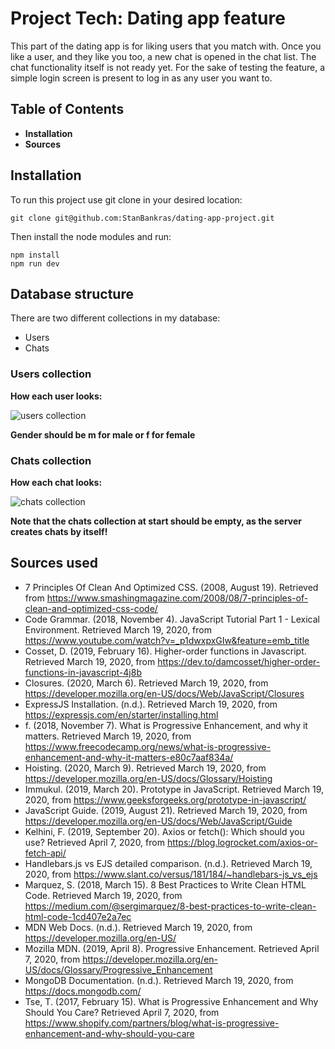 # Project Tech: Dating app feature
This part of the dating app is for liking users that you match with. Once you like a user, and they like you too, a new chat is opened in the chat list. The chat functionality itself is not ready yet.
For the sake of testing the feature, a simple login screen is present to log in as any user you want to.

## Table of Contents
* **Installation**
* **Sources**

## Installation
To run this project use git clone in your desired location:
```
git clone git@github.com:StanBankras/dating-app-project.git
```

Then install the node modules and run:
```
npm install
npm run dev
```

## Database structure
There are two different collections in my database:
* Users
* Chats

### Users collection
**How each user looks:**

![users collection](https://i.imgur.com/PqJqwML.png)

__Gender should be m for male or f for female__

### Chats collection
**How each chat looks:**

![chats collection](https://i.imgur.com/gmYbzxV.png)

__Note that the chats collection at start should be empty, as the server creates chats by itself!__


## Sources used
* 7 Principles Of Clean And Optimized CSS. (2008, August 19). Retrieved from https://www.smashingmagazine.com/2008/08/7-principles-of-clean-and-optimized-css-code/
* Code Grammar. (2018, November 4). JavaScript Tutorial Part 1 - Lexical Environment. Retrieved March 19, 2020, from https://www.youtube.com/watch?v=_p1dwxpxGIw&feature=emb_title
* Cosset, D. (2019, February 16). Higher-order functions in Javascript. Retrieved March 19, 2020, from https://dev.to/damcosset/higher-order-functions-in-javascript-4j8b
* Closures. (2020, March 6). Retrieved March 19, 2020, from https://developer.mozilla.org/en-US/docs/Web/JavaScript/Closures
* ExpressJS Installation. (n.d.). Retrieved March 19, 2020, from https://expressjs.com/en/starter/installing.html
* f. (2018, November 7). What is Progressive Enhancement, and why it matters. Retrieved March 19, 2020, from https://www.freecodecamp.org/news/what-is-progressive-enhancement-and-why-it-matters-e80c7aaf834a/
* Hoisting. (2020, March 9). Retrieved March 19, 2020, from https://developer.mozilla.org/en-US/docs/Glossary/Hoisting
* Immukul. (2019, March 20). Prototype in JavaScript. Retrieved March 19, 2020, from https://www.geeksforgeeks.org/prototype-in-javascript/
* JavaScript Guide. (2019, August 21). Retrieved March 19, 2020, from https://developer.mozilla.org/en-US/docs/Web/JavaScript/Guide
* Kelhini, F. (2019, September 20). Axios or fetch(): Which should you use? Retrieved April 7, 2020, from https://blog.logrocket.com/axios-or-fetch-api/
* Handlebars.js vs EJS detailed comparison. (n.d.). Retrieved March 19, 2020, from https://www.slant.co/versus/181/184/~handlebars-js_vs_ejs
* Marquez, S. (2018, March 15). 8 Best Practices to Write Clean HTML Code. Retrieved March 19, 2020, from https://medium.com/@sergimarquez/8-best-practices-to-write-clean-html-code-1cd407e2a7ec
* MDN Web Docs. (n.d.). Retrieved March 19, 2020, from https://developer.mozilla.org/en-US/
* Mozilla MDN. (2019, April 8). Progressive Enhancement. Retrieved April 7, 2020, from https://developer.mozilla.org/en-US/docs/Glossary/Progressive_Enhancement
* MongoDB Documentation. (n.d.). Retrieved March 19, 2020, from https://docs.mongodb.com/
* Tse, T. (2017, February 15). What is Progressive Enhancement and Why Should You Care? Retrieved April 7, 2020, from https://www.shopify.com/partners/blog/what-is-progressive-enhancement-and-why-should-you-care
